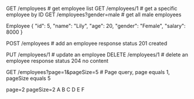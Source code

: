 GET       /employees                    # get employee list
GET       /employees/1                  # get a specific employee by ID
GET       /employees?gender=male        # get all male employees

Employee
{
"id": 5,
"name": "Lily",
"age": 20,
"gender": "Female",
"salary": 8000
}

POST      /employees                    # add an employee
response status 201 created

PUT       /employees/1                  # update an employee
DELETE    /employees/1                  # delete an employee
response status 204 no content

GET       /employees?page=1&pageSize=5  # Page query, page equals 1, pageSize equals 5

page=2 pageSize=2
A
B
C
D
E
F